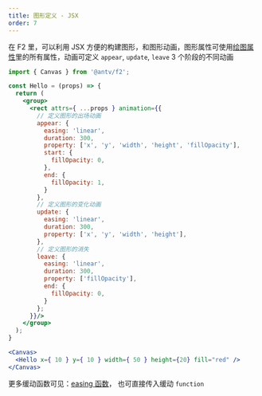 ```yaml
---
title: 图形定义 - JSX
order: 7
---
```


在 F2 里，可以利用 JSX 方便的构建图形，和图形动画，图形属性可使用[绘图属性](shape-attrs)里的所有属性，动画可定义 `appear`, `update`, `leave` 3 个阶段的不同动画

```jsx
import { Canvas } from '@antv/f2';

const Hello = (props) => {
  return (
    <group>
      <rect attrs={ ...props } animation={{
        // 定义图形的出场动画
        appear: {
          easing: 'linear',
          duration: 300,
          property: ['x', 'y', 'width', 'height', 'fillOpacity'],
          start: {
            fillOpacity: 0,
          },
          end: {
            fillOpacity: 1,
          }
        },
        // 定义图形的变化动画
        update: {
          easing: 'linear',
          duration: 300,
          property: ['x', 'y', 'width', 'height'],
        },
        // 定义图形的消失
        leave: {
          easing: 'linear',
          duration: 300,
          property: ['fillOpacity'],
          end: {
            fillOpacity: 0,
          }
        };
      }}/>
    </group>
  );
}

<Canvas>
  <Hello x={ 10 } y={ 10 } width={ 50 } height={20} fill="red" />
</Canvas>

```

更多缓动函数可见：[easing 函数](https://github.com/antvis/F2/blob/master/packages/f2/src/canvas/animation/easing.ts)， 也可直接传入缓动 `function`
